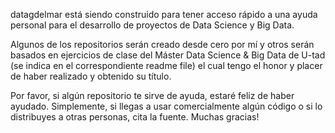 datagdelmar está siendo construido para tener acceso rápido a una ayuda personal para el desarrollo de proyectos de Data Science y Big Data.

Algunos de los repositorios serán creado desde cero por mí y otros serán basados en ejercicios de clase del Máster Data Science & Big Data de U-tad (se indica en el correspondiente readme file) el cual tengo el honor y placer de haber realizado y obtenido su título.

Por favor, si algún repositorio te sirve de ayuda, estaré feliz de haber ayudado. Simplemente, si llegas a usar comercialmente algún código o si lo distribuyes a otras personas, cita la fuente. Muchas gracias!
